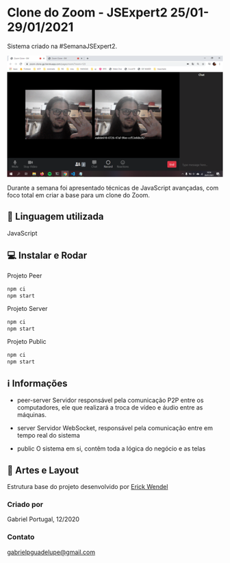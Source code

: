 # Clone do Zoom - JSExpert2 25/01-29/01/2021
Sistema criado na #SemanaJSExpert2.

![alt text](https://github.com/GabrielPortugal/ZoomCloneJSExpert-GabrielPortugal/blob/master/imgCloneZoomPronto.png)

Durante a semana foi apresentado técnicas de JavaScript avançadas, com foco total em criar a base para um clone do Zoom.

## 🚀 Linguagem utilizada
JavaScript

## 💻 Instalar e Rodar
Projeto Peer
```
npm ci
npm start

```
Projeto Server
```
npm ci
npm start

```
Projeto Public
```
npm ci
npm start

```

## ℹ️ Informações
- peer-server
Servidor responsável pela comunicação P2P entre os computadores, ele que realizará a troca de vídeo e áudio entre as máquinas.

- server
Servidor WebSocket, responsável pela comunicação entre em tempo real do sistema

- public
O sistema em si, contêm toda a lógica do negócio e as telas

## 🎨 Artes e Layout
Estrutura base do projeto desenvolvido por
[Erick Wendel](https://github.com/ErickWendel/jsexpert02-skeleton-ew)

### Criado por
Gabriel Portugal, 12/2020

### Contato
gabrielpguadelupe@gmail.com
